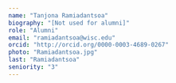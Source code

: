 ```yaml
---
name: "Tanjona Ramiadantsoa"
biography: "[Not used for alumni]"
role: "Alumni"
email: "ramiadantsoa@wisc.edu"
orcid: "http://orcid.org/0000-0003-4689-0267"
photo: "Ramiadantsoa.jpg"
last: "Ramiadantsoa"
seniority: "3"
---
```

